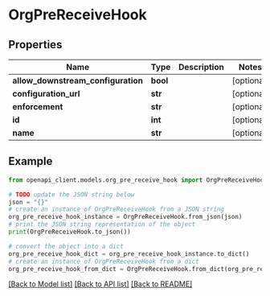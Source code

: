 # OrgPreReceiveHook


## Properties

Name | Type | Description | Notes
------------ | ------------- | ------------- | -------------
**allow_downstream_configuration** | **bool** |  | [optional] 
**configuration_url** | **str** |  | [optional] 
**enforcement** | **str** |  | [optional] 
**id** | **int** |  | [optional] 
**name** | **str** |  | [optional] 

## Example

```python
from openapi_client.models.org_pre_receive_hook import OrgPreReceiveHook

# TODO update the JSON string below
json = "{}"
# create an instance of OrgPreReceiveHook from a JSON string
org_pre_receive_hook_instance = OrgPreReceiveHook.from_json(json)
# print the JSON string representation of the object
print(OrgPreReceiveHook.to_json())

# convert the object into a dict
org_pre_receive_hook_dict = org_pre_receive_hook_instance.to_dict()
# create an instance of OrgPreReceiveHook from a dict
org_pre_receive_hook_from_dict = OrgPreReceiveHook.from_dict(org_pre_receive_hook_dict)
```
[[Back to Model list]](../README.md#documentation-for-models) [[Back to API list]](../README.md#documentation-for-api-endpoints) [[Back to README]](../README.md)


